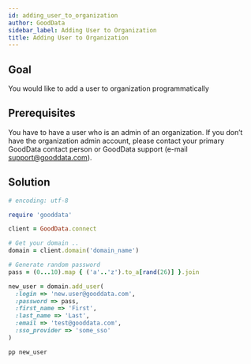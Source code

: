```yaml
---
id: adding_user_to_organization
author: GoodData
sidebar_label: Adding User to Organization
title: Adding User to Organization
---
```


Goal
-------

You would like to add a user to organization programmatically

Prerequisites
-------------

You have to have a user who is an admin of an organization. If you don’t
have the organization admin account, please contact your primary
GoodData contact person or GoodData support (e-mail
<support@gooddata.com>).

Solution
--------


```ruby
# encoding: utf-8

require 'gooddata'

client = GoodData.connect

# Get your domain ..
domain = client.domain('domain_name')

# Generate random password
pass = (0...10).map { ('a'..'z').to_a[rand(26)] }.join

new_user = domain.add_user(
  :login => 'new.user@gooddata.com',
  :password => pass,
  :first_name => 'First',
  :last_name => 'Last',
  :email => 'test@gooddata.com',
  :sso_provider => 'some_sso'
)

pp new_user
```
